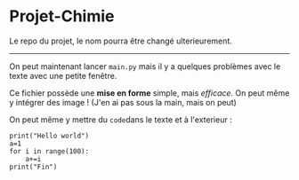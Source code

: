 # Projet-Chimie
Le repo du projet, le nom pourra être changé ulterieurement.

------

On peut maintenant lancer `main.py` mais il y a quelques problèmes avec le texte avec une petite fenêtre.


Ce fichier possède une **mise en forme** simple, mais _efficace_. On peut même y intégrer des image ! (J'en ai pas sous la main, mais on peut)

On peut même y mettre du `code`dans le texte et à l'exterieur : 

    print("Hello world")
    a=1
    for i in range(100):
        a+=i
    print("Fin")
      
